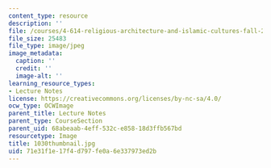 ```yaml
---
content_type: resource
description: ''
file: /courses/4-614-religious-architecture-and-islamic-cultures-fall-2002/71e31f1e17f4d797fe0a6e337973ed2b_1030thumbnail.jpg
file_size: 25483
file_type: image/jpeg
image_metadata:
  caption: ''
  credit: ''
  image-alt: ''
learning_resource_types:
- Lecture Notes
license: https://creativecommons.org/licenses/by-nc-sa/4.0/
ocw_type: OCWImage
parent_title: Lecture Notes
parent_type: CourseSection
parent_uid: 68abeaab-4eff-532c-e858-18d3ffb567bd
resourcetype: Image
title: 1030thumbnail.jpg
uid: 71e31f1e-17f4-d797-fe0a-6e337973ed2b
---
```

